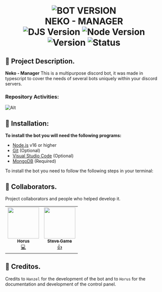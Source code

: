 <h1 align="center">
  <img src="https://cdn.discordapp.com/attachments/1134529955330535487/1170026353517670532/3.jpg?ex=65578af4&is=654515f4&hm=b4aee76ccae76c3a4e1cbc15c7a170ea96d62c42ac0580ab712d09c9d7d0e024&" alt="BOT VERSION"/><br/>NEKO - MANAGER<br/>
  <img src="https://img.shields.io/badge/Discord.js-v14-%2334d058?style=flat-square&logo=npm&logoColor=fff" alt="DJS Version"/>
  <img src="https://img.shields.io/badge/Node.js-v16-%2334d058?style=flat-square&logo=npm&logoColor=fff" alt="Node Version"/>
  <img src="https://img.shields.io/badge/Version-0.0.2-%2334d058?style=flat-square&logo=npm&logoColor=fff" alt="Version"/>
  <img src="https://img.shields.io/badge/Status-Online-%2334d058?style=flat-square&logo=npm&logoColor=fff" alt="Status"/>
</h1>
<h3 align="center">

## 📢 Project Description.

**Neko - Manager** This is a multipurpose discord bot, it was made in typescript to cover the needs of several bots uniquely within your discord servers.

### Repository Activities:

![Alt](https://repobeats.axiom.co/api/embed/f7e8657af32a46e9b40f7f1db0fbee0e62b10364.svg "Repobeats analytics image")

## 📝 Installation:

**To install the bot you will need the following programs:**

-  [Node.js](https://nodejs.org/en/download/current/) v16 or higher
-  [Git](https://git-scm.com/downloads) (Optional)
-  [Visual Studio Code](https://code.visualstudio.com/) (Optional)
-  [MongoDB](https://www.mongodb.com/try/download/community) (Required)

To install the bot you need to follow the following steps in your terminal:

## 📧 Collaborators.

Project collaborators and people who helped develop it.

<table>
  <tr>
    <td align="center">
      <a href="https://docs.night-support.xyz/" target="_blank">
      <img src="https://cdn.discordapp.com/avatars/679560282929889331/1a2e081dc18b2c0ba4a1c2ceae2a3dbd.webp" width="100px;" alt=""/><br /><sub><b>Horus</b></sub></a><br />
      <a href="https://bit.ly/nightdashboard" title="Code">💻</a></td>
    <td align="center">
      <a href="https://tienda.demonscraft.live/" target="_blank">
      <img src="https://cdn.discordapp.com/avatars/981339172231077959/08c6cdc3c8b2b3bd126749e796262c21.webp" width="100px;" alt=""/><br /><sub><b>Steve Game</b></sub></a><br />
      <a href="https://www.tiktok.com/@demonscraft1?_op=1&_r=1&_t=8dGvpGDEdFd" title="Code">👍</a>
    </td>
  </tr>
</table>

## 📝 Creditos.

Credits to `Hanzel` for the development of the bot and to `Horus` for the documentation and development of the control panel.